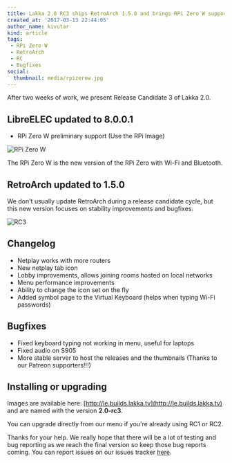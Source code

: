 ```yaml
---
title: Lakka 2.0 RC3 ships RetroArch 1.5.0 and brings RPi Zero W support
created_at: '2017-03-13 22:44:05'
author_name: kivutar
kind: article
tags:
 - RPi Zero W
 - RetroArch
 - RC
 - Bugfixes
social:
  thumbnail: media/rpizerow.jpg
---
```


After two weeks of work, we present Release Candidate 3 of Lakka 2.0.

## LibreELEC updated to 8.0.0.1

 * RPi Zero W preliminary support (Use the RPi Image)

![RPi Zero W](media/rpizerow.jpg)

The RPi Zero W is the new version of the RPi Zero with Wi-Fi and Bluetooth.

## RetroArch updated to 1.5.0

We don't usually update RetroArch during a release candidate cycle, but this new version focuses on stability improvements and bugfixes.

![RC3](media/rc3.png)

## Changelog

 * Netplay works with more routers
 * New netplay tab icon
 * Lobby improvements, allows joining rooms hosted on local networks
 * Menu performance improvements
 * Ability to change the icon set on the fly
 * Added symbol page to the Virtual Keyboard (helps when typing Wi-Fi passwords)

## Bugfixes

 * Fixed keyboard typing not working in menu, useful for laptops
 * Fixed audio on S905
 * More stable server to host the releases and the thumbnails (Thanks to our Patreon supporters!!!)

## Installing or upgrading

Images are available here: [http://le.builds.lakka.tv](http://le.builds.lakka.tv) and are named with the version **2.0-rc3**.

You can upgrade directly from our menu if you're already using RC1 or RC2.

Thanks for your help. We really hope that there will be a lot of testing and bug reporting as we reach the final version so keep those bug reports coming. You can report issues on our issues tracker [here](https://github.com/lakkatv/Lakka-LibreELEC/issues). 
